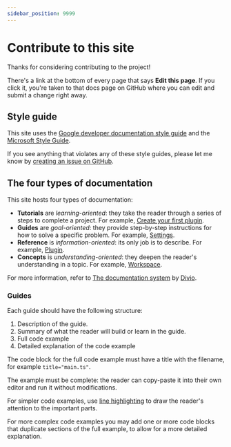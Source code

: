 ```yaml
---
sidebar_position: 9999
---
```


# Contribute to this site

Thanks for considering contributing to the project!

There's a link at the bottom of every page that says **Edit this page**. If you click it, you're taken to that docs page on GitHub where you can edit and submit a change right away.

## Style guide

This site uses the [Google developer documentation style guide](https://developers.google.com/style) and the [Microsoft Style Guide](https://docs.microsoft.com/style-guide/welcome/).

If you see anything that violates any of these style guides, please let me know by [creating an issue on GitHub](https://github.com/marcusolsson/obsidian-plugin-docs/issues/new).

## The four types of documentation

This site hosts four types of documentation:

- **Tutorials** are _learning-oriented_: they take the reader through a series of steps to complete a project. For example, [Create your first plugin](getting-started/create-your-first-plugin.md).
- **Guides** are _goal-oriented_: they provide step-by-step instructions for how to solve a specific problem. For example, [Settings](guides/settings.md).
- **Reference** is _information-oriented_: its only job is to describe. For example, [Plugin](api/classes/Plugin_2.md).
- **Concepts** is _understanding-oriented_: they deepen the reader's understanding in a topic. For example, [Workspace](concepts/workspace.md).

For more information, refer to [The documentation system](https://documentation.divio.com/) by [Divio](https://www.divio.com/).

### Guides

Each guide should have the following structure:

1. Description of the guide.
1. Summary of what the reader will build or learn in the guide.
1. Full code example
1. Detailed explanation of the code example

The code block for the full code example must have a title with the filename, for example `title="main.ts"`.

The example must be complete: the reader can copy-paste it into their own editor and run it without modifications.

For simpler code examples, use [line highlighting](https://docusaurus.io/docs/markdown-features/code-blocks#line-highlighting) to draw the reader's attention to the important parts.

For more complex code examples you may add one or more code blocks that duplicate sections of the full example, to allow for a more detailed explanation.
